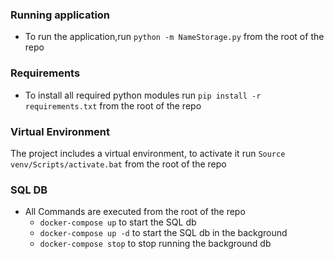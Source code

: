 ### Running application
 - To run the application,run `python -m NameStorage.py` from the root of the repo

### Requirements
- To install all required python modules run `pip install -r requirements.txt` from the root of the repo

### Virtual Environment

The project includes a virtual environment, to activate it run `Source venv/Scripts/activate.bat` from the root of the repo

### SQL DB
- All Commands are executed from the root of the repo
     - `docker-compose up` to start the SQL db
     - `docker-compose up -d` to start the SQL db in the background
     - `docker-compose stop` to stop running the background db
